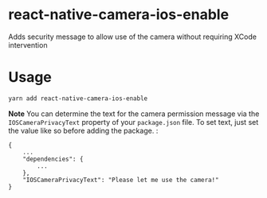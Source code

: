 # react-native-camera-ios-enable
Adds security message to allow use of the camera without requiring XCode intervention

# Usage
```bash
yarn add react-native-camera-ios-enable
```

**Note** You can determine the text for the camera permission message via the `IOSCameraPrivacyText` property of your `package.json` file. To set text, just set the value like so before adding the package. :
```
{
    ...
    "dependencies": {
        ...
    },
    "IOSCameraPrivacyText": "Please let me use the camera!"
}
```

